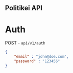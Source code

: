## Politikei API

# Auth

POST - `api/v1/auth`

```json
{
    "email" : "john@doe.com",
    "password" : "123456"
}
```
